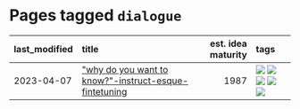 # Pages tagged `dialogue`

|last_modified|title|est. idea maturity|tags
|:---|:---|---:|:---|
|2023-04-07|["why do you want to know?"-instruct-esque-fintetuning](../whydoyouwantoknow.md)|1987|[![](https://img.shields.io/badge/tag-aiethics-d2ea1b)](../tags/aiethics.md) [![](https://img.shields.io/badge/tag-alignment-496a1)](../tags/alignment.md) [![](https://img.shields.io/badge/tag-dialogue-dce8fa)](../tags/dialogue.md) [![](https://img.shields.io/badge/tag-models-8fb3d)](../tags/models.md) [![](https://img.shields.io/badge/tag-wip-35b163)](../tags/wip.md)|